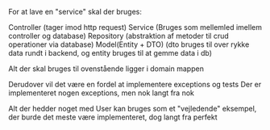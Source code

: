 For at lave en "service" skal der bruges: 

Controller (tager imod http request)
Service (Bruges som mellemled imellem controller og database)
Repository (abstraktion af metoder til crud operationer via database)
Model(Entity + DTO) (dto bruges til over rykke data rundt i backend, og entity bruges til at gemme data i db)

Alt der skal bruges til ovenstående ligger i domain mappen

Derudover vil det være en fordel at implementere exceptions og tests
Der er implementeret nogen exceptions, men nok langt fra nok

Alt der hedder noget med User kan bruges som et "vejledende" eksempel, der burde det meste være implementeret, dog langt fra perfekt





